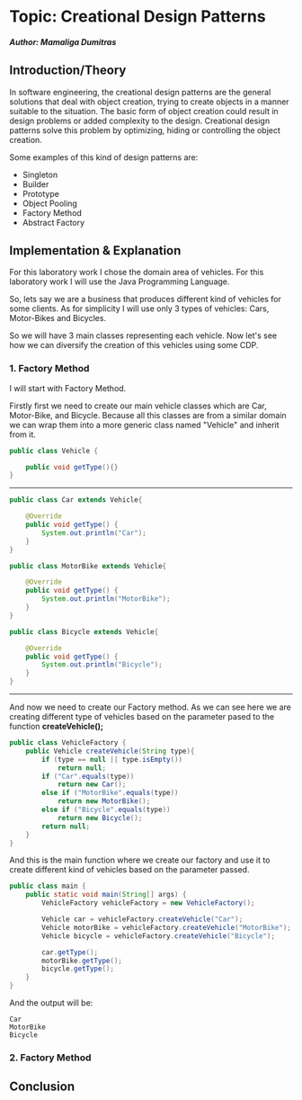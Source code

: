 # Topic: Creational Design Patterns

##### Author: Mamaliga Dumitras

## Introduction/Theory

In software engineering, the creational design patterns are the general solutions that deal with object creation, trying to create objects in a manner suitable to the situation. The basic form of object creation could result in design problems or added complexity to the design. Creational design patterns solve this problem by optimizing, hiding or controlling the object creation.

Some examples of this kind of design patterns are:

* Singleton
* Builder
* Prototype
* Object Pooling
* Factory Method
* Abstract Factory

## Implementation & Explanation

For this laboratory work I chose the domain area of vehicles. For this laboratory work I will use the Java Programming Language.

So, lets say we are a business that produces different kind of vehicles for some clients. As for simplicity I will use only 3 types of vehicles: Cars, Motor-Bikes and Bicycles. 

So we will have 3 main classes representing each vehicle. Now let's see how we can diversify the creation of this vehicles using some CDP.


### 1. Factory Method
I will start with Factory Method. 

Firstly first we need to create our main vehicle classes which are Car, Motor-Bike, and Bicycle.
Because all this classes are from a similar domain we can wrap them into a more generic class named "Vehicle" and inherit from it.

```java
public class Vehicle {

    public void getType(){}
}
```
_____
```java
public class Car extends Vehicle{

    @Override
    public void getType() {
        System.out.println("Car");
    }
}
```
```java
public class MotorBike extends Vehicle{

    @Override
    public void getType() {
        System.out.println("MotorBike");
    }
}
```

```java
public class Bicycle extends Vehicle{

    @Override
    public void getType() {
        System.out.println("Bicycle");
    }
}
```
_____________

And now we need to create our Factory method. As we can see here we are creating different type of vehicles based on the parameter pased to the function **createVehicle();**

```java
public class VehicleFactory {
    public Vehicle createVehicle(String type){
        if (type == null || type.isEmpty())
            return null;
        if ("Car".equals(type))
            return new Car();
        else if ("MotorBike".equals(type))
            return new MotorBike();
        else if ("Bicycle".equals(type))
            return new Bicycle();
        return null;
    }
}
```
And this is the main function where we create our factory and use it to create different kind of vehicles based on the parameter passed.
```java
public class main {
    public static void main(String[] args) {
        VehicleFactory vehicleFactory = new VehicleFactory();

        Vehicle car = vehicleFactory.createVehicle("Car");
        Vehicle motorBike = vehicleFactory.createVehicle("MotorBike");
        Vehicle bicycle = vehicleFactory.createVehicle("Bicycle");

        car.getType();
        motorBike.getType();
        bicycle.getType();
    }
}
```
And the output will be:
```
Car
MotorBike
Bicycle
```
### 2. Factory Method

## Conclusion
